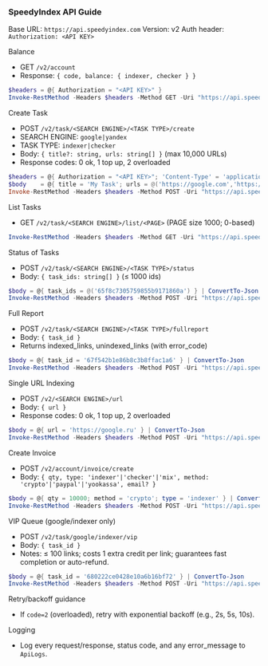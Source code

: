 ### SpeedyIndex API Guide

Base URL: `https://api.speedyindex.com`
Version: v2
Auth header: `Authorization: <API KEY>`

Balance
- GET `/v2/account`
- Response: `{ code, balance: { indexer, checker } }`
```powershell
$headers = @{ Authorization = "<API KEY>" }
Invoke-RestMethod -Headers $headers -Method GET -Uri "https://api.speedyindex.com/v2/account"
```

Create Task
- POST `/v2/task/<SEARCH ENGINE>/<TASK TYPE>/create`
- SEARCH ENGINE: `google|yandex`
- TASK TYPE: `indexer|checker`
- Body: `{ title?: string, urls: string[] }` (max 10,000 URLs)
- Response codes: 0 ok, 1 top up, 2 overloaded
```powershell
$headers = @{ Authorization = "<API KEY>"; 'Content-Type' = 'application/json' }
$body    = @{ title = 'My Task'; urls = @('https://google.com','https://google.ru') } | ConvertTo-Json -Depth 4
Invoke-RestMethod -Headers $headers -Method POST -Uri "https://api.speedyindex.com/v2/task/google/indexer/create" -Body $body
```

List Tasks
- GET `/v2/task/<SEARCH ENGINE>/list/<PAGE>` (PAGE size 1000; 0-based)
```powershell
Invoke-RestMethod -Headers $headers -Method GET -Uri "https://api.speedyindex.com/v2/task/google/checker/list/0"
```

Status of Tasks
- POST `/v2/task/<SEARCH ENGINE>/<TASK TYPE>/status`
- Body: `{ task_ids: string[] }` (≤ 1000 ids)
```powershell
$body = @{ task_ids = @('65f8c7305759855b9171860a') } | ConvertTo-Json
Invoke-RestMethod -Headers $headers -Method POST -Uri "https://api.speedyindex.com/v2/task/google/indexer/status" -Body $body
```

Full Report
- POST `/v2/task/<SEARCH ENGINE>/<TASK TYPE>/fullreport`
- Body: `{ task_id }`
- Returns indexed_links, unindexed_links (with error_code)
```powershell
$body = @{ task_id = '67f542b1e86b8c3b8ffac1a6' } | ConvertTo-Json
Invoke-RestMethod -Headers $headers -Method POST -Uri "https://api.speedyindex.com/v2/task/google/indexer/fullreport" -Body $body
```

Single URL Indexing
- POST `/v2/<SEARCH ENGINE>/url`
- Body: `{ url }`
- Response codes: 0 ok, 1 top up, 2 overloaded
```powershell
$body = @{ url = 'https://google.ru' } | ConvertTo-Json
Invoke-RestMethod -Headers $headers -Method POST -Uri "https://api.speedyindex.com/v2/google/url" -Body $body
```

Create Invoice
- POST `/v2/account/invoice/create`
- Body: `{ qty, type: 'indexer'|'checker'|'mix', method: 'crypto'|'paypal'|'yookassa', email? }`
```powershell
$body = @{ qty = 10000; method = 'crypto'; type = 'indexer' } | ConvertTo-Json
Invoke-RestMethod -Headers $headers -Method POST -Uri "https://api.speedyindex.com/v2/account/invoice/create" -Body $body
```

VIP Queue (google/indexer only)
- POST `/v2/task/google/indexer/vip`
- Body: `{ task_id }`
- Notes: ≤ 100 links; costs 1 extra credit per link; guarantees fast completion or auto-refund.
```powershell
$body = @{ task_id = '680222ce0428e10a6b16bf72' } | ConvertTo-Json
Invoke-RestMethod -Headers $headers -Method POST -Uri "https://api.speedyindex.com/v2/task/google/indexer/vip" -Body $body
```

Retry/backoff guidance
- If `code=2` (overloaded), retry with exponential backoff (e.g., 2s, 5s, 10s).

Logging
- Log every request/response, status code, and any error_message to `ApiLogs`.
